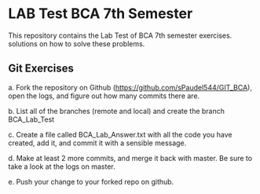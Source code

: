 # LAB Test BCA 7th Semester

This repository contains the Lab Test of BCA 7th semester exercises. 
solutions on how to solve these problems.

## Git Exercises

a.	Fork the repository on Github (https://github.com/sPaudel544/GIT_BCA), open the logs, and figure out how many commits there are.

b.	List all of the branches (remote and local) and create the branch BCA_Lab_Test

c.	Create a file called BCA_Lab_Answer.txt with all the code you have created, add it, and commit it with a sensible message.

d.	Make at least 2 more commits, and merge it back with master. Be sure to take a look at the logs on master.

e.	Push your change to your forked repo on github.




